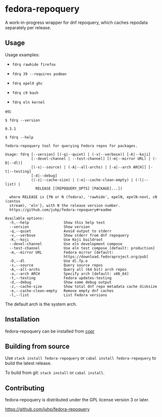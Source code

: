 # fedora-repoquery

A work-in-progress wrapper for dnf repoquery,
which caches repodata separately per release.

## Usage
Usage examples:

- `fdrq rawhide firefox`

- `fdrq 39 --requires podman`

- `fdrq epel9 ghc`

- `fdrq c9 bash`

- `fdrq eln kernel`

etc

`$ fdrq --version`
```
0.3.1
```
`$ fdrq --help`
```
fedora-repoquery tool for querying Fedora repos for packages.

Usage: fdrq [--version] [(-q|--quiet) | (-v|--verbose)] [-K|--koji] 
            [--devel-channel | --test-channel] [(-m|--mirror URL) | (-D|--dl)] 
            [(-s|--source) | (-A|--all-archs) | [-a|--arch ARCH]] [-t|--testing]
            [-d|--debug] 
            ((-z|--cache-size) | (-e|--cache-clean-empty) | (-l|--list) | 
              RELEASE [[REPOQUERY_OPTS] [PACKAGE]...])

  where RELEASE is {fN or N (fedora), 'rawhide', epelN, epelN-next, cN (centos
  stream), 'eln'}, with N the release version number.
  https://github.com/juhp/fedora-repoquery#readme

Available options:
  -h,--help                Show this help text
  --version                Show version
  -q,--quiet               Avoid output to stderr
  -v,--verbose             Show stderr from dnf repoquery
  -K,--koji                Use Koji buildroot
  --devel-channel          Use eln development compose
  --test-channel           Use eln test compose [default: production]
  -m,--mirror URL          Fedora mirror [default:
                           https://download.fedoraproject.org/pub]
  -D,--dl                  Use dl.fp.o
  -s,--source              Query source repos
  -A,--all-archs           Query all (64 bit) arch repos
  -a,--arch ARCH           Specify arch [default: x86_64]
  -t,--testing             Fedora updates-testing
  -d,--debug               Show some debug output
  -z,--cache-size          Show total dnf repo metadata cache disksize
  -e,--cache-clean-empty   Remove empty dnf caches
  -l,--list                List Fedora versions
```
The default arch is the system arch.

## Installation
fedora-repoquery can be installed from
[copr](https://copr.fedorainfracloud.org/coprs/petersen/fedora-repoquery/)

## Building from source
Use `stack install fedora-repoquery` or `cabal install fedora-repoquery`
to build the latest release.

To build from git: `stack install` or `cabal install`.

## Contributing
fedora-repoquery is distributed under the GPL license version 3 or later.

<https://github.com/juhp/fedora-repoquery>
